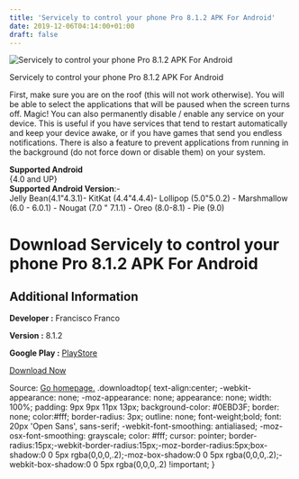 ```yaml
---
title: 'Servicely to control your phone Pro 8.1.2 APK For Android'
date: 2019-12-06T04:14:00+01:00
draft: false
---
```


![Servicely to control your phone Pro 8.1.2 APK For Android](https://i0.wp.com/apkhome.net/wp-content/uploads/2019/12/Servicely-to-control-your-phone-Pro-8.1.2.png "Servicely to control your phone Pro 8.1.2 APK For Android")

  

Servicely to control your phone Pro 8.1.2 APK For Android

First, make sure you are on the roof (this will not work otherwise). You will be able to select the applications that will be paused when the screen turns off. Magic! You can also permanently disable / enable any service on your device. This is useful if you have services that tend to restart automatically and keep your device awake, or if you have games that send you endless notifications. There is also a feature to prevent applications from running in the background (do not force down or disable them) on your system.

**Supported Android**  
{4.0 and UP}  
**Supported Android Version**:-  
Jelly Bean(4.1"4.3.1)- KitKat (4.4"4.4.4)- Lollipop (5.0"5.0.2) - Marshmallow (6.0 - 6.0.1) - Nougat (7.0 " 7.1.1) - Oreo (8.0-8.1) - Pie (9.0)

Download Servicely to control your phone Pro 8.1.2 APK For Android
==================================================================

Additional Information
----------------------

**Developer :** Francisco Franco

**Version :** 8.1.2

**Google Play :** [PlayStore](https://play.google.com/store/apps/details?id=com.franco.servicely)

  

[Download Now](https://store4app.co/post/servicely-to-control-your-phone-pro-8-1-2-apk-for-android_1575303655)

  
Source: [Go homepage.](https://store4app.co/post/servicely-to-control-your-phone-pro-8-1-2-apk-for-android_1575303655) .downloadtop{ text-align:center; -webkit-appearance: none; -moz-appearance: none; appearance: none; width: 100%; padding: 9px 9px 11px 13px; background-color: #0EBD3F; border: none; color:#fff; border-radius: 3px; outline: none; font-weight;bold; font: 20px 'Open Sans', sans-serif; -webkit-font-smoothing: antialiased; -moz-osx-font-smoothing: grayscale; color: #fff; cursor: pointer; border-radius:15px;-webkit-border-radius:15px;-moz-border-radius:5px;box-shadow:0 0 5px rgba(0,0,0,.2);-moz-box-shadow:0 0 5px rgba(0,0,0,.2);-webkit-box-shadow:0 0 5px rgba(0,0,0,.2) !important; }